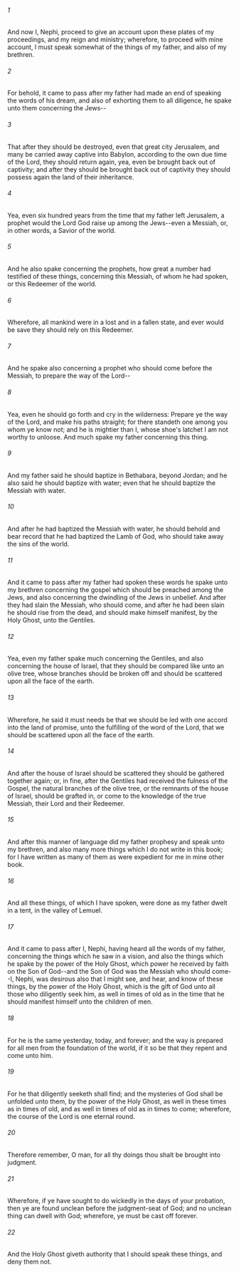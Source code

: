 ###### 1
And now I, Nephi, proceed to give an account upon these plates of my proceedings, and my reign and ministry; wherefore, to proceed with mine account, I must speak somewhat of the things of my father, and also of my brethren.

###### 2
For behold, it came to pass after my father had made an end of speaking the words of his dream, and also of exhorting them to all diligence, he spake unto them concerning the Jews--

###### 3
That after they should be destroyed, even that great city Jerusalem, and many be carried away captive into Babylon, according to the own due time of the Lord, they should return again, yea, even be brought back out of captivity; and after they should be brought back out of captivity they should possess again the land of their inheritance.

###### 4
Yea, even six hundred years from the time that my father left Jerusalem, a prophet would the Lord God raise up among the Jews--even a Messiah, or, in other words, a Savior of the world.

###### 5
And he also spake concerning the prophets, how great a number had testified of these things, concerning this Messiah, of whom he had spoken, or this Redeemer of the world.

###### 6
Wherefore, all mankind were in a lost and in a fallen state, and ever would be save they should rely on this Redeemer.

###### 7
And he spake also concerning a prophet who should come before the Messiah, to prepare the way of the Lord--

###### 8
Yea, even he should go forth and cry in the wilderness: Prepare ye the way of the Lord, and make his paths straight; for there standeth one among you whom ye know not; and he is mightier than I, whose shoe's latchet I am not worthy to unloose. And much spake my father concerning this thing.

###### 9
And my father said he should baptize in Bethabara, beyond Jordan; and he also said he should baptize with water; even that he should baptize the Messiah with water.

###### 10
And after he had baptized the Messiah with water, he should behold and bear record that he had baptized the Lamb of God, who should take away the sins of the world.

###### 11
And it came to pass after my father had spoken these words he spake unto my brethren concerning the gospel which should be preached among the Jews, and also concerning the dwindling of the Jews in unbelief. And after they had slain the Messiah, who should come, and after he had been slain he should rise from the dead, and should make himself manifest, by the Holy Ghost, unto the Gentiles.

###### 12
Yea, even my father spake much concerning the Gentiles, and also concerning the house of Israel, that they should be compared like unto an olive tree, whose branches should be broken off and should be scattered upon all the face of the earth.

###### 13
Wherefore, he said it must needs be that we should be led with one accord into the land of promise, unto the fulfilling of the word of the Lord, that we should be scattered upon all the face of the earth.

###### 14
And after the house of Israel should be scattered they should be gathered together again; or, in fine, after the Gentiles had received the fulness of the Gospel, the natural branches of the olive tree, or the remnants of the house of Israel, should be grafted in, or come to the knowledge of the true Messiah, their Lord and their Redeemer.

###### 15
And after this manner of language did my father prophesy and speak unto my brethren, and also many more things which I do not write in this book; for I have written as many of them as were expedient for me in mine other book.

###### 16
And all these things, of which I have spoken, were done as my father dwelt in a tent, in the valley of Lemuel.

###### 17
And it came to pass after I, Nephi, having heard all the words of my father, concerning the things which he saw in a vision, and also the things which he spake by the power of the Holy Ghost, which power he received by faith on the Son of God--and the Son of God was the Messiah who should come--I, Nephi, was desirous also that I might see, and hear, and know of these things, by the power of the Holy Ghost, which is the gift of God unto all those who diligently seek him, as well in times of old as in the time that he should manifest himself unto the children of men.

###### 18
For he is the same yesterday, today, and forever; and the way is prepared for all men from the foundation of the world, if it so be that they repent and come unto him.

###### 19
For he that diligently seeketh shall find; and the mysteries of God shall be unfolded unto them, by the power of the Holy Ghost, as well in these times as in times of old, and as well in times of old as in times to come; wherefore, the course of the Lord is one eternal round.

###### 20
Therefore remember, O man, for all thy doings thou shalt be brought into judgment.

###### 21
Wherefore, if ye have sought to do wickedly in the days of your probation, then ye are found unclean before the judgment-seat of God; and no unclean thing can dwell with God; wherefore, ye must be cast off forever.

###### 22
And the Holy Ghost giveth authority that I should speak these things, and deny them not.

